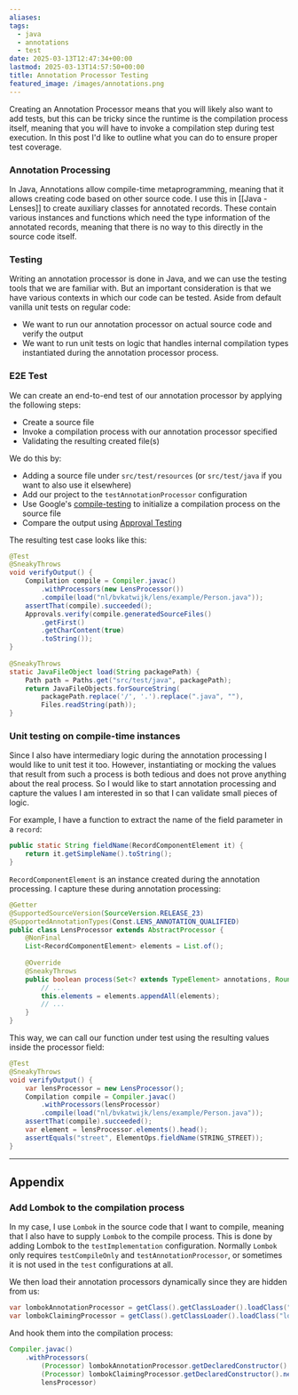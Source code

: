 ```yaml
---
aliases: 
tags:
  - java
  - annotations
  - test
date: 2025-03-13T12:47:34+00:00
lastmod: 2025-03-13T14:57:50+00:00
title: Annotation Processor Testing
featured_image: /images/annotations.png
---
```

Creating an Annotation Processor means that you will likely also want to add tests, but this can be tricky since the runtime is the compilation process itself, meaning that you will have to invoke a compilation step during test execution. In this post I'd like to outline what you can do to ensure proper test coverage.

### Annotation Processing
In Java, Annotations allow compile-time metaprogramming, meaning that it allows creating code based on other source code. I use this in [[Java - Lenses]] to create auxiliary classes for annotated records. These contain various instances and functions which need the type information of the annotated records, meaning that there is no way to this directly in the source code itself.

### Testing
Writing an annotation processor is done in Java, and we can use the testing tools that we are familiar with. But an important consideration is that we have various contexts in which our code can be tested. Aside from default vanilla unit tests on regular code:

- We want to run our annotation processor on actual source code and verify the output
- We want to run unit tests on logic that handles internal compilation types instantiated during the annotation processor process.

### E2E Test

We can create an end-to-end test of our annotation processor by applying the following steps:
- Create a source file
- Invoke a compilation process with our annotation processor specified
- Validating the resulting created file(s)

We do this by:
- Adding a source file under `src/test/resources` (or `src/test/java` if you want to also use it elsewhere)
- Add our project to the `testAnnotationProcessor` configuration
- Use Google's [compile-testing](https://mvnrepository.com/artifact/com.google.testing.compile/compile-testing) to initialize a compilation process on the source file
- Compare the output using [Approval Testing](https://mvnrepository.com/artifact/com.approvaltests/approvaltests)

The resulting test case looks like this:

```java
@Test  
@SneakyThrows  
void verifyOutput() {  
    Compilation compile = Compiler.javac()  
        .withProcessors(new LensProcessor())
        .compile(load("nl/bvkatwijk/lens/example/Person.java"));  
    assertThat(compile).succeeded();  
    Approvals.verify(compile.generatedSourceFiles()  
        .getFirst()  
        .getCharContent(true)  
        .toString());  
}  
  
@SneakyThrows  
static JavaFileObject load(String packagePath) {  
    Path path = Paths.get("src/test/java", packagePath);  
    return JavaFileObjects.forSourceString(  
        packagePath.replace('/', '.').replace(".java", ""),  
        Files.readString(path));  
}
```

### Unit testing on compile-time instances

Since I also have intermediary logic during the annotation processing I would like to unit test it too. However, instantiating or mocking the values that result from such a process is both tedious and does not prove anything about the real process. So I would like to start annotation processing and capture the values I am interested in so that I can validate small pieces of logic.

For example, I have a function to extract the name of the field parameter in a `record`:
```java
public static String fieldName(RecordComponentElement it) {  
    return it.getSimpleName().toString();  
}
```

`RecordComponentElement` is an instance created during the annotation processing. I capture these during annotation processing:

```java
@Getter  
@SupportedSourceVersion(SourceVersion.RELEASE_23)  
@SupportedAnnotationTypes(Const.LENS_ANNOTATION_QUALIFIED)  
public class LensProcessor extends AbstractProcessor {  
    @NonFinal  
    List<RecordComponentElement> elements = List.of();
  
	@Override  
	@SneakyThrows  
	public boolean process(Set<? extends TypeElement> annotations, RoundEnvironment roundEnv) {
		// ...
		this.elements = elements.appendAll(elements);
		// ...
	}
}
```

This way, we can call our function under test using the resulting values inside the processor field:
```java
@Test  
@SneakyThrows  
void verifyOutput() {  
	var lensProcessor = new LensProcessor();
    Compilation compile = Compiler.javac()  
        .withProcessors(lensProcessor)
        .compile(load("nl/bvkatwijk/lens/example/Person.java"));  
    assertThat(compile).succeeded();  
    var element = lensProcessor.elements().head();
    assertEquals("street", ElementOps.fieldName(STRING_STREET));  
}  
```

---

## Appendix

### Add Lombok to the compilation process

In my case, I use `Lombok` in the source code that I want to compile, meaning that I also have to supply `Lombok` to the compile process. This is done by adding Lombok to the `testImplementation` configuration. Normally `Lombok` only requires `testCompileOnly`
 and `testAnnotationProcessor`, or sometimes it is not used in the `test` configurations at all.

We then load their annotation processors dynamically since they are hidden from us:

```java
var lombokAnnotationProcessor = getClass().getClassLoader().loadClass("lombok.launch.AnnotationProcessorHider$AnnotationProcessor");  
var lombokClaimingProcessor = getClass().getClassLoader().loadClass("lombok.launch.AnnotationProcessorHider$ClaimingProcessor");
```

And hook them into the compilation process:

```java
Compiler.javac()  
    .withProcessors(  
        (Processor) lombokAnnotationProcessor.getDeclaredConstructor().newInstance(),  
        (Processor) lombokClaimingProcessor.getDeclaredConstructor().newInstance(),  
        lensProcessor)
```